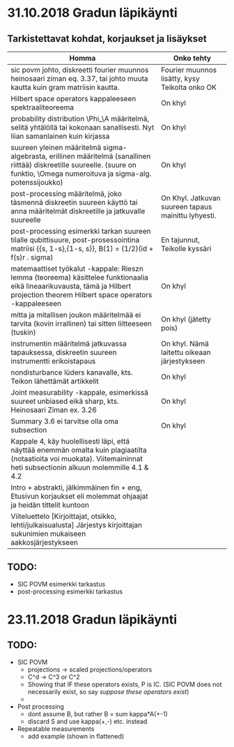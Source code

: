 # 31.10.2018 Gradun läpikäynti
## Tarkistettavat kohdat, korjaukset ja lisäykset


| Homma | Onko tehty |
|-------|------------|
|sic povm johto, diskreetti fourier muunnos heinosaari ziman eq. 3.37, tai johto muuta kautta kuin gram matriisin kautta.|Fourier muunnos lisätty, kysy Teikolta onko OK|
|Hilbert space operators kappaleeseen spektraaliteoreema|On khyl|
|probability distribution \Phi_\A määritelmä, selitä yhtälöllä tai kokonaan sanallisesti. Nyt liian samanlainen kuin kirjassa|On khyl|
|suureen yleinen määritelmä sigma-algebrasta, erillinen määritelmä (sanallinen riittää) diskreetille suureelle. (suure on funktio, \Omega numeroituva ja sigma-alg. potenssijoukko)| On khyl |
|post-processing määritelmä, joko täsmennä diskreetin suureen käyttö tai anna määritelmät diskreetille ja jatkuvalle suureelle|On Khyl. Jatkuvan suureen tapaus mainittu lyhyesti.|
|post-processing esimerkki tarkan suureen tilalle qubittisuure, post-prosessointina matriisi {{s, 1-s},{1-s, s}}, B(1) = (1/2)(id + f(s)r . sigma)|En tajunnut, Teikolle kyssäri|
|matemaattiset työkalut -kappale: Rieszn lemma (teoreema) käsittelee funktionaalia eikä lineaarikuvausta, tämä ja Hilbert projection theorem Hilbert space operators -kappaleeseen|On khyl|
|mitta ja mitallisen joukon määritelmää ei tarvita (kovin irrallinen) tai sitten liitteeseen (tuskin)|On khyl (jätetty pois)|
|instrumentin määritelmä jatkuvassa tapauksessa, diskreetin suureen instrumentti erikoistapaus|On khyl. Nämä laitettu oikeaan järjestykseen|
|nondisturbance lüders kanavalle, kts. Teikon lähettämät artikkelit |On khyl|
|Joint measurability -kappale, esimerkissä suureet unbiased eikä sharp, kts. Heinosaari Ziman ex. 3.26|On khyl|
|Summary 3.6 ei tarvitse olla oma subsection|On khyl|
|Kappale 4, käy huolellisesti läpi, että näyttää enemmän omalta kuin plagiaatilta (notaatioita voi muokata). Viitemaininnat heti subsectionin alkuun molemmille 4.1 & 4.2||
|Intro + abstrakti, jälkimmäinen fin + eng, Etusivun korjaukset eli molemmat ohjaajat ja heidän tittelit kuntoon ||
|Viiteluettelo [Kirjoittajat, otsikko, lehti/julkaisualusta] Järjestys kirjoittajan sukunimien mukaiseen aakkosjärjestykseen ||

## TODO:
- SIC POVM esimerkki tarkastus
- post-processing esimerkki tarkastus

# 23.11.2018 Gradun läpikäynti

## TODO:
- SIC POVM
    - projections -> scaled projections/operators
    - C^d -> C^3 or C^2
    - Showing that IF these operators exists, P is IC. (SIC POVM does not necessarily exist, so say _suppose these operators exist_)
    - 
- Post processing
    - dont assume B, but rather B = sum kappa*A(+-1)
    - discard S and use kappa(+,-) etc. instead
- Repeatable measurements
    - add example (shown in flattened)